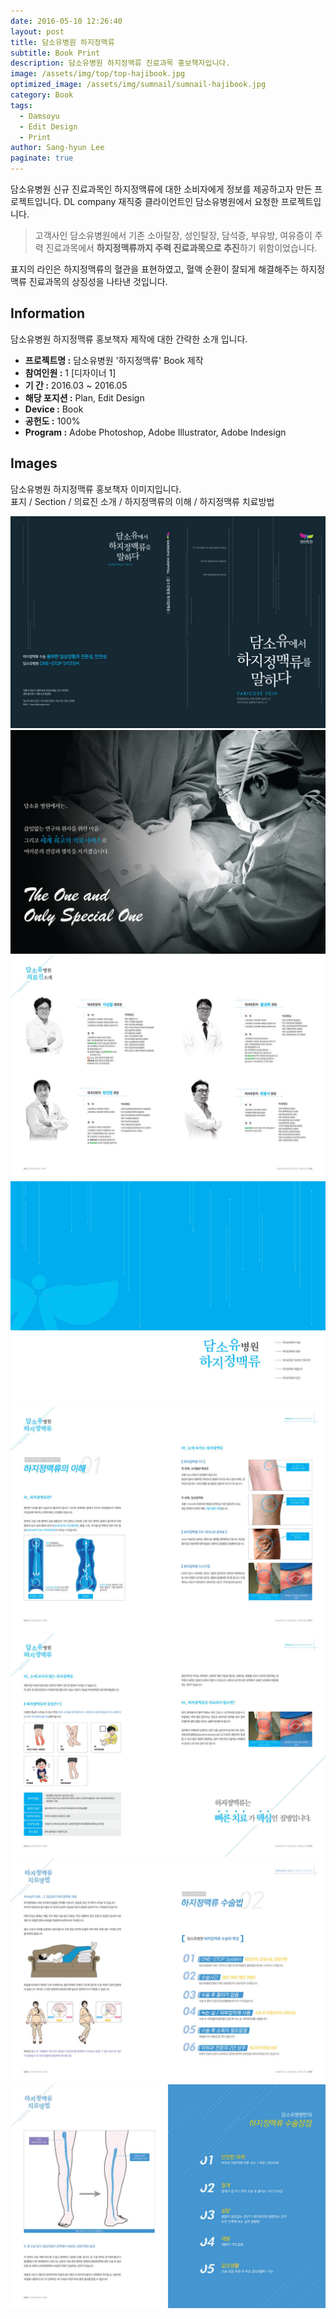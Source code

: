 ```yaml
---
date: 2016-05-10 12:26:40
layout: post
title: 담소유병원 하지정맥류
subtitle: Book Print
description: 담소유병원 하지정맥류 진료과목 홍보책자입니다.
image: /assets/img/top/top-hajibook.jpg
optimized_image: /assets/img/sumnail/sumnail-hajibook.jpg
category: Book
tags:
  - Damsoyu
  - Edit Design
  - Print
author: Sang-hyun Lee
paginate: true
---
```



<link rel="stylesheet" href="/assets/css/slick.css">
<link rel="stylesheet" href="/assets/css/slick-theme.css">



담소유병원 신규 진료과목인 하지정맥류에 대한 소비자에게 정보를 제공하고자 만든 프로젝트입니다.
DL company 재직중 클라이언트인 담소유병원에서 요청한 프로젝트입니다.


> 고객사인 담소유병원에서 기존 소아탈장, 성인탈장, 담석증, 부유방, 여유증이 주력 진료과목에서 **하지정맥류까지 주력 진료과목으로 추진**하기 위함이었습니다.

표지의 라인은 하지정맥류의 혈관을 표현하였고, 혈액 순환이 잘되게 해결해주는 하지정맥류 진료과목의 상징성을 나타낸 것입니다.

<!--page-->

## Information

담소유병원 하지정맥류 홍보책자 제작에 대한 간략한 소개 입니다.

- **프로젝트명 :** 담소유병원 '하지정맥류' Book 제작
- **참여인원 :** 1 [디자이너 1]
- **기 간 :** 2016.03 ~ 2016.05 
- **해당 포지션 :** Plan, Edit Design
- **Device :** Book
- **공헌도 :** 100%
- **Program :** Adobe Photoshop, Adobe Illustrator, Adobe Indesign


<!--page-->

## Images

담소유병원 하지정맥류 홍보책자 이미지입니다.<br>
표지 / Section / 의료진 소개 / 하지정맥류의 이해 / 하지정맥류 치료방법

<section class="quotes">
  <div class="bubble">
    <img src="/assets/img/slide/Varicose-book01.jpg" />
  </div>
  <div class="bubble">
    <img src="/assets/img/slide/Varicose-book02.jpg" /> 
  </div>
  <div class="bubble">
    <img src="/assets/img/slide/Varicose-book03.jpg" /> 
  </div>
  <div class="bubble">
    <img src="/assets/img/slide/Varicose-book04.jpg" /> 
  </div>
  <div class="bubble">
    <img src="/assets/img/slide/Varicose-book05.jpg" /> 
  </div>
  <div class="bubble">
    <img src="/assets/img/slide/Varicose-book06.jpg" /> 
  </div>
  <div class="bubble">
    <img src="/assets/img/slide/Varicose-book07.jpg" /> 
  </div>
  <div class="bubble">
    <img src="/assets/img/slide/Varicose-book08.jpg" /> 
  </div>
</section>


<p></p>
<p></p>

<!--page-->



<script type="text/javascript" src="https://cdnjs.cloudflare.com/ajax/libs/jquery/2.1.3/jquery.min.js"></script>
<script type="text/javascript" src="https://cdn.jsdelivr.net/jquery.slick/1.5.0/slick.min.js"></script>

<script>
	$('.quotes').slick({
  dots: true,
  infinite: true,
  autoplay: false,
  autoplaySpeed: 6000,
  speed: 800,
  slidesToShow: 1,
  adaptiveHeight: true
});
$( document ).ready(function() {
$('.no-fouc').removeClass('no-fouc');
});
</script>